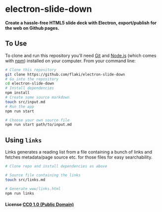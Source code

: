 # electron-slide-down

**Create a hassle-free HTML5 slide deck with Electron, export/publish for the web on Github pages.**

## To Use

To clone and run this repository you'll need [Git](https://git-scm.com) and [Node.js](https://nodejs.org/en/download/) (which comes with [npm](http://npmjs.com)) installed on your computer. From your command line:

```bash
# Clone this repository
git clone https://github.com/flaki/electron-slide-down
# Go into the repository
cd electron-slide-down
# Install dependencies
npm install
# Create some source markdown
touch src/input.md
# Run the app
npm run start

# Choose your own source file
npm run start path/to/input.md
```

## Using `links`
Links generates a reading list from a file containing a bunch of links and
fetches metadata/page source etc. for those files for easy searchability.

```bash
# Clone repo and install dependencies as above

# Source file containing the links
touch src/links.md

# Generate www/links.html
npm run links
```

#### License [CC0 1.0 (Public Domain)](LICENSE.md)
